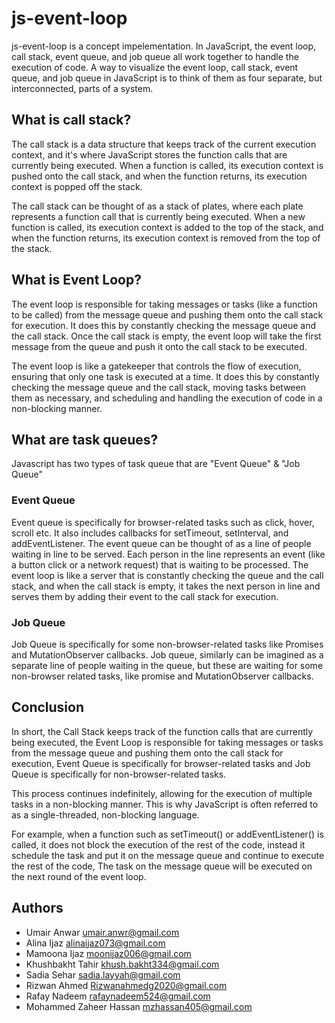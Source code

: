 # js-event-loop
js-event-loop is a concept impelementation. In JavaScript, the event loop, call stack, event queue, and job queue all work together to handle the execution of code. A way to visualize the event loop, call stack, event queue, and job queue in JavaScript is to think of them as four separate, but interconnected, parts of a system.

## What is call stack?
The call stack is a data structure that keeps track of the current execution context, and it's where JavaScript stores the function calls that are currently being executed. When a function is called, its execution context is pushed onto the call stack, and when the function returns, its execution context is popped off the stack.

The call stack can be thought of as a stack of plates, where each plate represents a function call that is currently being executed. When a new function is called, its execution context is added to the top of the stack, and when the function returns, its execution context is removed from the top of the stack.

## What is Event Loop?
The event loop is responsible for taking messages or tasks (like a function to be called) from the message queue and pushing them onto the call stack for execution. It does this by constantly checking the message queue and the call stack. Once the call stack is empty, the event loop will take the first message from the queue and push it onto the call stack to be executed.

The event loop is like a gatekeeper that controls the flow of execution, ensuring that only one task is executed at a time. It does this by constantly checking the message queue and the call stack, moving tasks between them as necessary, and scheduling and handling the execution of code in a non-blocking manner.

## What are task queues?
Javascript has two types of task queue that are "Event Queue" & "Job Queue"

### Event Queue
Event queue is specifically for browser-related tasks such as click, hover, scroll etc. It also includes callbacks for setTimeout, setInterval, and addEventListener. The event queue can be thought of as a line of people waiting in line to be served. Each person in the line represents an event (like a button click or a network request) that is waiting to be processed. The event loop is like a server that is constantly checking the queue and the call stack, and when the call stack is empty, it takes the next person in line and serves them by adding their event to the call stack for execution.

### Job Queue
Job Queue is specifically for some non-browser-related tasks like Promises and MutationObserver callbacks. Job queue, similarly can be imagined as a separate line of people waiting in the queue, but these are waiting for some non-browser related tasks, like promise and MutationObserver callbacks.

## Conclusion
In short, the Call Stack keeps track of the function calls that are currently being executed, the Event Loop is responsible for taking messages or tasks from the message queue and pushing them onto the call stack for execution, Event Queue is specifically for browser-related tasks and Job Queue is specifically for non-browser-related tasks.

This process continues indefinitely, allowing for the execution of multiple tasks in a non-blocking manner. This is why JavaScript is often referred to as a single-threaded, non-blocking language.

For example, when a function such as setTimeout() or addEventListener() is called, it does not block the execution of the rest of the code, instead it schedule the task and put it on the message queue and continue to execute the rest of the code, The task on the message queue will be executed on the next round of the event loop.


## Authors

- Umair Anwar <umair.anwr@gmail.com>
- Alina Ijaz <alinaijaz073@gmail.com>
- Mamoona Ijaz <moonijaz006@gmail.com>
- Khushbakht Tahir <khush.bakht334@gmail.com>
- Sadia Sehar <sadia.layyah@gmail.com>
- Rizwan Ahmed <Rizwanahmedg2020@gmail.com>
- Rafay Nadeem <rafaynadeem524@gmail.com>
- Mohammed Zaheer Hassan <mzhassan405@gmail.com>